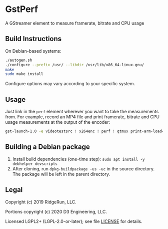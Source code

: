 # GstPerf

A GStreamer element to measure framerate, bitrate and CPU usage

## Build Instructions

On Debian-based systems:
```bash
./autogen.sh
./configure --prefix /usr/ --libdir /usr/lib/x86_64-linux-gnu/
make
sudo make install
```

Configure options may vary according to your specific system.

## Usage

Just link in the `perf` element wherever you want to take the
measurements from. For example, record an MP4 file and print
framerate, bitrate and CPU usage measurements at the output of the
encoder:

```bash
gst-launch-1.0 -e videotestsrc ! x264enc ! perf ! qtmux print-arm-load=true ! filesink location=test.mp4
```

## Building a Debian package

1. Install build dependencies (one-time step):
   `sudo apt install -y debhelper devscripts`
2. After cloning, run `dpkg-buildpackage -us -uc` in the source directory.
   The package will be left in the parent directory.

## Legal

Copyright (c) 2019 RidgeRun, LLC.

Portions copyright (c) 2020 D3 Engineering, LLC.

Licensed LGPL2+ (LGPL-2.0-or-later); see file [LICENSE](LICENSE) for details.
